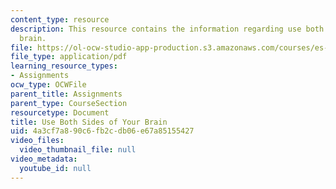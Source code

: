 ```yaml
---
content_type: resource
description: This resource contains the information regarding use both Sides of your
  brain.
file: https://ol-ocw-studio-app-production.s3.amazonaws.com/courses/es-291-learning-seminar-experiments-in-education-spring-2003/4a3cf7a890c6fb2cdb06e67a85155427_MITES_291S03_7d_brain.pdf
file_type: application/pdf
learning_resource_types:
- Assignments
ocw_type: OCWFile
parent_title: Assignments
parent_type: CourseSection
resourcetype: Document
title: Use Both Sides of Your Brain
uid: 4a3cf7a8-90c6-fb2c-db06-e67a85155427
video_files:
  video_thumbnail_file: null
video_metadata:
  youtube_id: null
---
```

